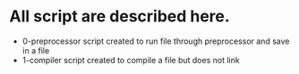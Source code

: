# All script are described here.
- 0-preprocessor script created to run file through preprocessor and save in a file
- 1-compiler script created to compile a file but does not link 
